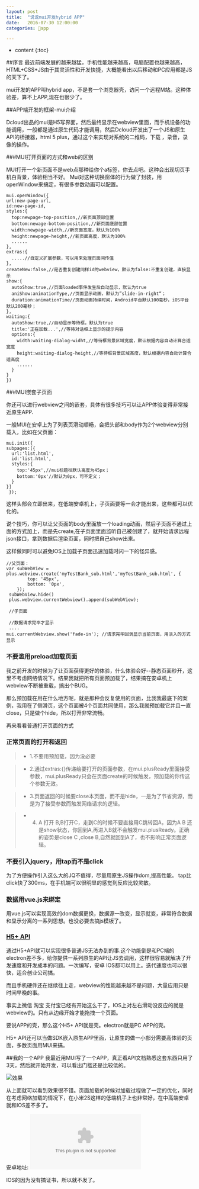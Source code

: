 ```yaml
---
layout: post
title:  "说说mui开发hybrid APP"
date:   2016-07-30 12:00:00
categories: 📱app

---
```


* content
{:toc}


##序言
 最近前端发展的越来越猛，手机性能越来越高，电脑配置也越来越高，HTML+CSS+JS由于其灵活性和开发快捷，大概能看出以后移动和PC应用都是JS的天下了。

 mui开发的APP叫hybrid app，不是套一个浏览器壳，访问一个远程M站。这种体验差，算不上APP,现在也很少了。

##APP端开发的框架-mui介绍

Dcloud出品的mui是H5写界面，然后最终显示在webview里面，而手机设备的功能调用，一般都是通过原生代码才能调用，然后Dcloud开发出了一个JS和原生API的桥接器，html 5 plus，通过这个来实现对系统的二维码，下载 ，录音，录像的操作。

###MUI打开页面的方式和web的区别

MUI打开一个新页面不是web点那种给你个a标签，你去点吧。这种会出现切页手机白背景，体验相当不好。
Mui对这种切换窗体的行为做了封装，用openWindow来搞定，有很多参数动画可以配置。

    mui.openWindow({
    url:new-page-url,
    id:new-page-id,
    styles:{
      top:newpage-top-position,//新页面顶部位置
      bottom:newage-bottom-position,//新页面底部位置
      width:newpage-width,//新页面宽度，默认为100%
      height:newpage-height,//新页面高度，默认为100%
      ......
    },
    extras:{
      .....//自定义扩展参数，可以用来处理页面间传值
    },
    createNew:false,//是否重复创建同样id的webview，默认为false:不重复创建，直接显示
    show:{
      autoShow:true,//页面loaded事件发生后自动显示，默认为true
      aniShow:animationType,//页面显示动画，默认为”slide-in-right“；
      duration:animationTime//页面动画持续时间，Android平台默认100毫秒，iOS平台默认200毫秒；
    },
    waiting:{
      autoShow:true,//自动显示等待框，默认为true
      title:'正在加载...',//等待对话框上显示的提示内容
      options:{
        width:waiting-dialog-widht,//等待框背景区域宽度，默认根据内容自动计算合适宽度
        height:waiting-dialog-height,//等待框背景区域高度，默认根据内容自动计算合适高度
        ......
      }
    }
    })

###MUI嵌套子页面

你还可以进行webview之间的嵌套，具体有很多技巧可以让APP体验变得非常接近原生APP.

一般MUI在安卓上为了列表页滑动顺畅，会把头部和body作为2个webview分别载入，比如在父页面：
    
    mui.init({
    subpages:[{
      url:'list.html',
      id:'list.html',
      styles:{
        top:'45px',//mui标题栏默认高度为45px；
        bottom:'0px'//默认为0px，可不定义；
      }
    }]
     });

这样头部会立即出来，在低端安卓机上，子页面要等一会才能出来，这些都可以优化的。

说个技巧，你可以让父页面的body里面放一个loading动画，然后子页面不通过上面的方式加上，而是先create,在子页面里面监听自己被创建了，就开始请求远程json接口，拿到数据后渲染页面，同时把自己show出来。

这样做同时可以避免IOS上加载子页面迅速加载时闪一下的怪异感。
    
    //父页面：
    var subWebView = plus.webview.create('myTestBank_sub.html','myTestBank_sub.html', {
            top: '45px',
            bottom: '0px',
        });
     subWebView.hide()
     plus.webview.currentWebview().append(subWebView);

     //子页面
    
     //数据请求完毕才显示
     ....
    mui.currentWebview.show('fade-in'); //请求完毕回调显示当前页面，用淡入的方式显示


### 不要滥用preload加载页面
 
 我之前开发的时候为了让页面获得更好的体验，什么体验会好--静态页面秒开，这里不考虑网络情况下。结果我就把所有页面预加载了，结果搞在安卓机上webview不断被重载，搞出个BUG。

 那么预加载在用在什么地方呢，就是那种会反复使用的页面，比我我最底下的案例，我用在了侧滑页，这个页面被4个页面共同使用，那么我就预加载它并且一直close，只是做个hide，所以打开非常流畅。

 再来看看普通打开页面的方式

### 正常页面的打开和返回

> * 1.不要用预加载，因为没必要

> * 2.通过extras:{}传递给要打开的页面参数，在mui.plusReady里面接受参数，mui.plusReady只会在页面create的时候触发，预加载的你传这个参数无效。

> * 3.页面返回的时候要close本页面，而不是hide，一是为了节省资源，而是为了接受参数而触发网络请求的逻辑。

> * 4. A 打开 B,B打开C，走到C的时候不要直接用C跳转回A，因为A B 还是show状态，你回到A,再进入B就不会触发mui.plusReady。正确的姿势是close C ,close B,自然就回到A了，也不影响正常页面逻辑。

### 不要引入jquery，用tap而不是click
 为了方便操作引入这么大的JQ不值得，尽量用原生JS操作dom,提高性能。
 tap比click快了300ms，在手机端可以很明显的感觉到反应比较灵敏。

### 数据用vue.js来绑定

 用vue.js可以实现高效的dom数据更换，数据源一改变，显示就变，非常符合数据和显示分离的一系列思想。也没必要去搞js模板了。


### [H5+ API](http://www.dcloud.io/docs/api/index.html)

通过H5+API就可以实现很多普通JS无法办到的事.这个功能倒是和PC端的electron差不多，给你提供一系列原生的API让JS去调用，这样很容易就解决了开发速度和开发成本的问题。一次编写，安卓 IOS都可以用上。迭代速度也可以很快，适合创业公司搞。

而且手机硬件还在继续往上走，webview的性能越来越不是问题，大量应用只是时间早晚的事。

事实上微信 淘宝 支付宝已经有开始这么干了，IOS上对左右滑动没反应的就是webview的。只有从边缘开始才能拖拽一个页面。

要说APP的壳，那么这个H5+ API就是壳。electron就是PC APP的壳。
 
 H5+ API还可以当做SDK嵌入原生APP里面，让原生的做一小部分需要高体验的页面，多数页面用MUI来搞。


##我的一个APP
 我最近用MUI写了一个APP，真正看API文档熟悉这套东西只用了3天，然后就开始开发，可以看出门槛还是比较低的。

  ![效果](/static/img/ios-mui.gif)

 从上面就可以看到效果很不错。页面加载的时候对加载过程做了一定的优化，同时在考虑网络加载的情况下，在小米2S这样的低端机子上也非常好，在中高端安卓就和IOS差不多了。

 安卓地址: ![demo.apk](/static/img/demo.apk)


 IOS的因为没有搞证书，所以就不发了。

 







